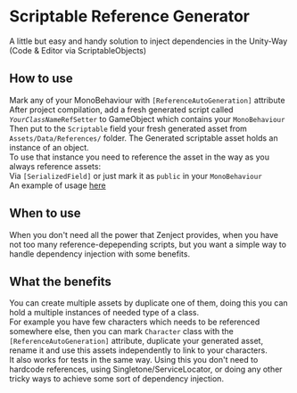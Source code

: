 # Scriptable Reference Generator

A little but easy and handy solution to inject dependencies in the Unity-Way (Code & Editor via ScriptableObjects)

## How to use
Mark any of your MonoBehaviour with <code>[ReferenceAutoGeneration]</code> attribute</br>
After project compilation, add a fresh generated script called <code>*YourClassName*RefSetter</code> 
to GameObject which contains your <code>MonoBehaviour</code></br>
Then put to the <code>Scriptable</code> field your fresh generated asset from <code>Assets/Data/References/</code> folder.
The Generated scriptable asset holds an instance of an object.
</br>To use that instance you need to reference the asset in the way as you always reference assets:</br>
Via <code>[SerializedField]</code> or just mark it as <code>public</code> in your <code>MonoBehaviour</code>
</br>
An example of usage <a href="https://github.com/serezhadelaet/ScriptableReferenceGenerator/blob/master/Assets/Scripts/UsageExample.cs"> here</a>

## When to use
When you don't need all the power that Zenject provides, 
when you have not too many reference-depepending scripts, but you want a simple way to handle dependency injection with some benefits.

## What the benefits
You can create multiple assets by duplicate one of them, doing this you can hold a multiple instances of needed type of a class.</br>
For example you have few characters which needs to be referenced somewhere else,
then you can mark <code>Character</code> class with the <code>[ReferenceAutoGeneration]</code> attribute,
duplicate your generated asset, rename it and use this assets independently to link to your characters.</br>
It also works for tests in the same way.
Using this you don't need to hardcode references, using Singletone/ServiceLocator, or doing any other tricky ways to achieve some sort of dependency injection.

